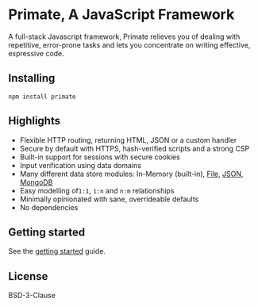 # Primate, A JavaScript Framework

A full-stack Javascript framework, Primate relieves you of dealing with
repetitive, error-prone tasks and lets you concentrate on writing effective,
expressive code.

## Installing

```
npm install primate
```

## Highlights

* Flexible HTTP routing, returning HTML, JSON or a custom handler
* Secure by default with HTTPS, hash-verified scripts and a strong CSP
* Built-in support for sessions with secure cookies
* Input verification using data domains
* Many different data store modules: In-Memory (built-in),
[File][primate-store-file], [JSON][primate-store-json],
[MongoDB][primate-store-mongodb]
* Easy modelling of`1:1`, `1:n` and `n:m` relationships
* Minimally opinionated with sane, overrideable defaults
* No dependencies

## Getting started

See the [getting started][getting-started] guide.

## License

BSD-3-Clause

[getting-started]: https://primatejs.com/getting-started
[source-code]: https://github.com/primatejs/primate
[issues]: https://github.com/primatejs/primate/issues
[primate-store-file]: https://npmjs.com/primate-store-file
[primate-store-json]: https://npmjs.com/primate-store-json
[primate-store-mongodb]: https://npmjs.com/primate-store-mongodb

